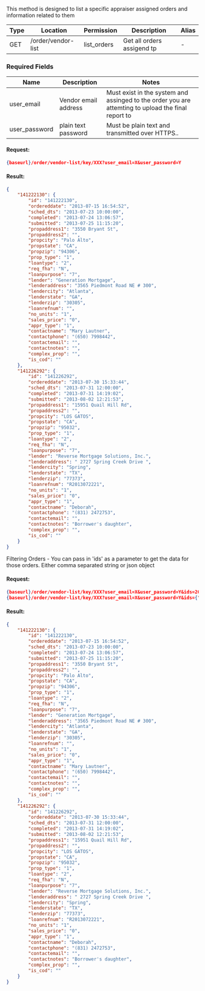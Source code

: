 <p>This method is designed to list a specific appraiser assigned orders and information related to them</p>

|Type|Location|Permission|Description|Alias|
|--- |--- |--- |--- |--- |
|GET|/order/vendor-list|list_orders|Get all orders assigend tp|-|



### Required Fields

|Name|Description|Notes|
|--- |--- |--- |
|user_email|Vendor email address|Must exist in the system and assinged to the order you are attemting to upload the final report to|
|user_password|plain text password|Must be plain text and transmitted over HTTPS..|


#### Request:

```json
{baseurl}/order/vendor-list/key/XXX?user_email=X&user_password=Y
```

#### Result:

```json
{
	"141222130": {
		"id": "141222130",
		"ordereddate": "2013-07-15 16:54:52",
		"sched_dts": "2013-07-23 10:00:00",
		"completed": "2013-07-24 13:06:57",
		"submitted": "2013-07-25 11:15:20",
		"propaddress1": "3550 Bryant St",
		"propaddress2": "",
		"propcity": "Palo Alto",
		"propstate": "CA",
		"propzip": "94306",
		"prop_type": "1",
		"loantype": "2",
		"req_fha": "N",
		"loanpurpose": "7",
		"lender": "Generation Mortgage",
		"lenderaddress": "3565 Piedmont Road NE # 300",
		"lendercity": "Atlanta",
		"lenderstate": "GA",
		"lenderzip": "30305",
		"loanrefnum": "",
		"no_units": "1",
		"sales_price": "0",
		"appr_type": "1",
		"contactname": "Mary Lautner",
		"contactphone": "(650) 7998442",
		"contactemail": "",
		"contactnotes": "",
		"complex_prop": "",
		"is_cod": ""
	},
	"141226292": {
		"id": "141226292",
		"ordereddate": "2013-07-30 15:33:44",
		"sched_dts": "2013-07-31 12:00:00",
		"completed": "2013-07-31 14:19:02",
		"submitted": "2013-08-02 12:21:53",
		"propaddress1": "15951 Quail Hill Rd",
		"propaddress2": "",
		"propcity": "LOS GATOS",
		"propstate": "CA",
		"propzip": "95032",
		"prop_type": "1",
		"loantype": "2",
		"req_fha": "N",
		"loanpurpose": "7",
		"lender": "Reverse Mortgage Solutions, Inc.",
		"lenderaddress": " 2727 Spring Creek Drive ",
		"lendercity": "Spring",
		"lenderstate": "TX",
		"lenderzip": "77373",
		"loanrefnum": "R2013072221",
		"no_units": "1",
		"sales_price": "0",
		"appr_type": "1",
		"contactname": "Deborah",
		"contactphone": "(831) 2472753",
		"contactemail": "",
		"contactnotes": "Borrower's daughter",
		"complex_prop": "",
		"is_cod": ""
	}
}
```

<div class="alert alert-info">Filtering Orders - You can pass in 'ids' as a parameter to get the data for those orders. Either comma separated string or json object</div>

#### Request:

```json
{baseurl}/order/vendor-list/key/XXX?user_email=X&user_password=Y&ids=200019370,200019369,200019368
{baseurl}/order/vendor-list/key/XXX?user_email=X&user_password=Y&ids={"1":"200019370","2":"200019369","3":"200019368"}
```

#### Result:

```json
{
	"141222130": {
		"id": "141222130",
		"ordereddate": "2013-07-15 16:54:52",
		"sched_dts": "2013-07-23 10:00:00",
		"completed": "2013-07-24 13:06:57",
		"submitted": "2013-07-25 11:15:20",
		"propaddress1": "3550 Bryant St",
		"propaddress2": "",
		"propcity": "Palo Alto",
		"propstate": "CA",
		"propzip": "94306",
		"prop_type": "1",
		"loantype": "2",
		"req_fha": "N",
		"loanpurpose": "7",
		"lender": "Generation Mortgage",
		"lenderaddress": "3565 Piedmont Road NE # 300",
		"lendercity": "Atlanta",
		"lenderstate": "GA",
		"lenderzip": "30305",
		"loanrefnum": "",
		"no_units": "1",
		"sales_price": "0",
		"appr_type": "1",
		"contactname": "Mary Lautner",
		"contactphone": "(650) 7998442",
		"contactemail": "",
		"contactnotes": "",
		"complex_prop": "",
		"is_cod": ""
	},
	"141226292": {
		"id": "141226292",
		"ordereddate": "2013-07-30 15:33:44",
		"sched_dts": "2013-07-31 12:00:00",
		"completed": "2013-07-31 14:19:02",
		"submitted": "2013-08-02 12:21:53",
		"propaddress1": "15951 Quail Hill Rd",
		"propaddress2": "",
		"propcity": "LOS GATOS",
		"propstate": "CA",
		"propzip": "95032",
		"prop_type": "1",
		"loantype": "2",
		"req_fha": "N",
		"loanpurpose": "7",
		"lender": "Reverse Mortgage Solutions, Inc.",
		"lenderaddress": " 2727 Spring Creek Drive ",
		"lendercity": "Spring",
		"lenderstate": "TX",
		"lenderzip": "77373",
		"loanrefnum": "R2013072221",
		"no_units": "1",
		"sales_price": "0",
		"appr_type": "1",
		"contactname": "Deborah",
		"contactphone": "(831) 2472753",
		"contactemail": "",
		"contactnotes": "Borrower's daughter",
		"complex_prop": "",
		"is_cod": ""
	}
}
```